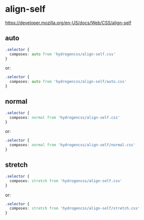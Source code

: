 # align-self

https://developer.mozilla.org/en-US/docs/Web/CSS/align-self

## auto
```css
.selector {
  composes: auto from 'hydrogencss/align-self.css'
}
```

or:
```css
.selector {
  composes: auto from 'hydrogencss/align-self/auto.css'
}
```

## normal
```css
.selector {
  composes: normal from 'hydrogencss/align-self.css'
}
```

or:
```css
.selector {
  composes: normal from 'hydrogencss/align-self/normal.css'
}
```

## stretch
```css
.selector {
  composes: stretch from 'hydrogencss/align-self.css'
}
```

or:
```css
.selector {
  composes: stretch from 'hydrogencss/align-self/stretch.css'
}
```

